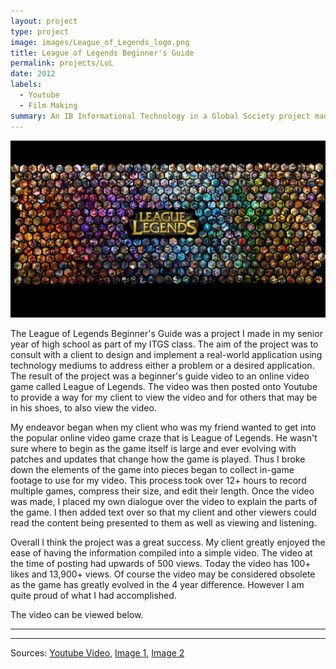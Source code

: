 ```yaml
---
layout: project
type: project
image: images/League_of_Legends_logo.png
title: League of Legends Beginner's Guide
permalink: projects/LoL
date: 2012
labels:
  - Youtube
  - Film Making
summary: An IB Informational Technology in a Global Society project made in 2012.
---
```


<img class="ui image" src="../images/league_of_legends_banner_2.jpg">

The League of Legends Beginner's Guide was a project I made in my senior year of high school as part of my ITGS class. The aim of the project was to consult with a client to design and implement a real-world application using technology mediums to address either a problem or a desired application. The result of the project was a beginner's guide video to an online video game called League of Legends. The video was then posted onto Youtube to provide a way for my client to view the video and for others that may be in his shoes, to also view the video. 

My endeavor began when my client who was my friend wanted to get into the popular online video game craze that is League of Legends. He wasn't sure where to begin as the game itself is large and ever evolving with patches and updates that change how the game is played. Thus I broke down the elements of the game into pieces began to collect in-game footage to use for my video. This process took over 12+ hours to record multiple games, compress their size, and edit their length. Once the video was made, I placed my own dialogue over the video to explain the parts of the game. I then added text over so that my client and other viewers could read the content being presented to them as well as viewing and listening. 

Overall I think the project was a great success. My client greatly enjoyed the ease of having the information compiled into a simple video. The video at the time of posting had upwards of 500 views. Today the video has 100+ likes and 13,900+ views. Of course the video may be considered obsolete as the game has greatly evolved in the 4 year difference. However I am quite proud of what I had accomplished.

The video can be viewed below.
<hr>

<div class="ui embed" data-source="youtube" data-id="Uu0OSaHgr_0" >
</div>

<hr>

Sources: 
<a href="https://www.youtube.com/watch?v=Uu0OSaHgr_0">Youtube Video</a>, 
<a href="https://i.ytimg.com/vi/1MbhGwXJhdc/maxresdefault.jpg">Image 1</a>, 
<a href="https://upload.wikimedia.org/wikipedia/en/7/77/League_of_Legends_logo.png">Image 2</a>

